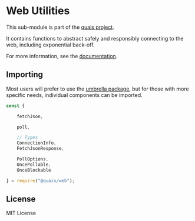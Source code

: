 Web Utilities
=============

This sub-module is part of the [quais project](https://github.com/quais-io/quais.js).

It contains functions to abstract safely and responsibly connecting to the web,
including exponential back-off.

For more information, see the [documentation](https://docs.quais.io/v5/api/utils/web/).

Importing
---------

Most users will prefer to use the [umbrella package](https://www.npmjs.com/package/quais),
but for those with more specific needs, individual components can be imported.

```javascript
const {

    fetchJson,

    poll,

    // Types
    ConnectionInfo,
    FetchJsonResponse,

    PollOptions,
    OncePollable,
    OnceBlockable

} = require("@quais/web");
```


License
-------

MIT License
